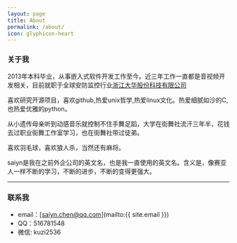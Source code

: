 ```yaml
---
layout: page
title: About
permalink: /about/
icon: glyphicon-heart
---
```


### 关于我

2013年本科毕业，从事嵌入式软件开发工作至今。近三年工作一直都是音视频开发相关，目前就职于全球安防监控行业[浙江大华股份科技有限公司](http://www.dahuatech.com)

喜欢研究开源项目，喜欢github,热爱unix哲学,热爱linux文化。热爱细腻如沙的C,也热爱优雅的python。

从小遗传母亲听到动感音乐就控制不住手舞足蹈，大学在街舞社流汗三年半，花钱去过职业街舞工作室学习，也在街舞社带过徒弟。

喜欢羽毛球，喜欢狼人杀，当然还有麻将。

saiyn是我在之前外企公司的英文名，也是我一直使用的英文名。含义是，像赛亚人一样不断的学习，不断的进步，不断的变得更强大。



---

### 联系我

* email：[saiyn.chen@qq.com](mailto:{{ site.email }})
* QQ：516781548
* 微信: kuzi2536


